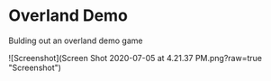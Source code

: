 # Overland Demo

Bulding out an overland demo game

![Screenshot](Screen Shot 2020-07-05 at 4.21.37 PM.png?raw=true "Screenshot")
